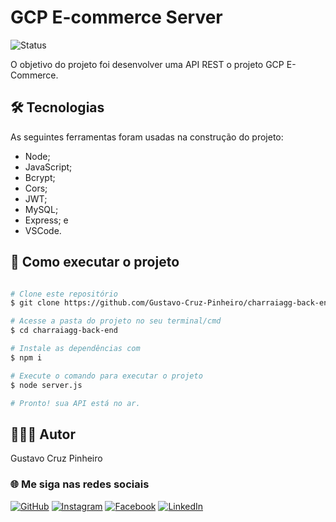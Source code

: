 # GCP E-commerce Server

![Status](http://img.shields.io/static/v1?label=Status&message=Em%20Desenvolvimento&color=yellow&style=for-the-badge)

O objetivo do projeto foi desenvolver uma API REST o projeto GCP E-Commerce.

## 🛠 Tecnologias

As seguintes ferramentas foram usadas na construção do projeto:

* Node;
* JavaScript;
* Bcrypt;
* Cors;
* JWT;
* MySQL;
* Express; e
* VSCode.

## 🚀 Como executar o projeto

```bash

# Clone este repositório
$ git clone https://github.com/Gustavo-Cruz-Pinheiro/charraiagg-back-end.git

# Acesse a pasta do projeto no seu terminal/cmd
$ cd charraiagg-back-end

# Instale as dependências com
$ npm i

# Execute o comando para executar o projeto
$ node server.js

# Pronto! sua API está no ar.

```

## 👨🏽‍💻 Autor

Gustavo Cruz Pinheiro

### 🌐 Me siga nas redes sociais

<a href="https://github.com/Gustavo-Cruz-Pinheiro">![GitHub](https://img.shields.io/badge/github-%23121011.svg?style=for-the-badge&logo=github&logoColor=white)</a>
<a href="https://www.instagram.com/gusttavo.cruz_">![Instagram](https://img.shields.io/badge/Instagram-%23E4405F.svg?style=for-the-badge&logo=Instagram&logoColor=white)</a>
<a href="https://www.facebook.com/gustavocruzpinheiro">![Facebook](https://img.shields.io/badge/Facebook-%231877F2.svg?style=for-the-badge&logo=Facebook&logoColor=white)</a>
<a href="https://www.linkedin.com/in/gustavo-cruz-pinheiro-61b852217/">![LinkedIn](https://img.shields.io/badge/linkedin-%230077B5.svg?style=for-the-badge&logo=linkedin&logoColor=white)</a>
